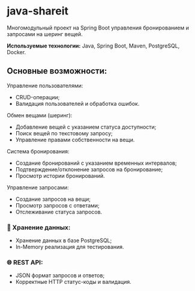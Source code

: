 # java-shareit
Многомодульный проект на Spring Boot управления бронированием и запросами на шеринг вещей.

**Используемые технологии:** Java, Spring Boot, Maven, PostgreSQL, Docker.

## Основные возможности:
Управление пользователями:
*   CRUD-операции;
*   Валидация пользователей и обработка ошибок.

Обмен вещами (шеринг):
*   Добавление вещей с указанием статуса доступности;
*   Поиск вещей по текстовому запросу;
*   Управление правами собственности на вещи.

Система бронирования:
*   Создание бронирований с указанием временных интервалов;
*   Подтверждение/отклонение запросов на бронирование;
*   Просмотр истории бронирований.

Управление запросами:
*   Создание запросов на вещи;
*   Просмотр запросов с ответами;
*   Отслеживание статуса запросов.

### 💾 Хранение данных:
*   Хранение данных в базе PostgreSQL;
*   In-Memory реализация для тестирования.

### 🌐 REST API:
*   JSON формат запросов и ответов;
*   Корректные HTTP статус-коды и валидация.
